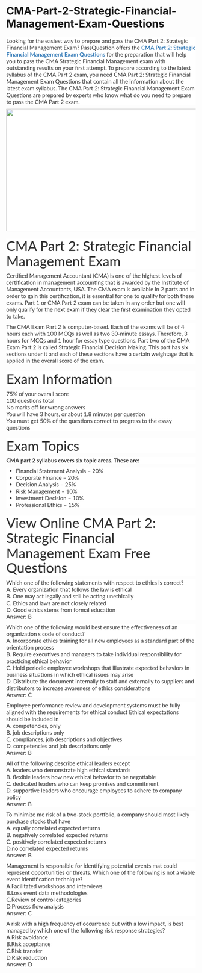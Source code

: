 # CMA-Part-2-Strategic-Financial-Management-Exam-Questions
<p>
	<span style="font-size:12px;font-weight:normal;">
	<p style="box-sizing:border-box;margin-top:0px;margin-bottom:10px;color:#333333;font-family:Lato;font-size:15px;white-space:normal;background-color:#FFFFFF;">
		Looking for the easiest way to prepare and pass the CMA Part 2: Strategic Financial Management Exam? PassQuestion offers the&nbsp;<span style="box-sizing:border-box;font-weight:700;"><a href="https://www.passquestion.com/cma-strategic-financial-management.html" style="box-sizing:border-box;background-color:transparent;color:#337AB7;text-decoration-line:none;">CMA Part 2: Strategic Financial Management Exam Questions</a></span>&nbsp;for the preparation that will help you to pass the CMA Strategic Financial Management exam with outstanding results on your first attempt. To prepare according to the latest syllabus of the CMA Part 2 exam, you need CMA Part 2: Strategic Financial Management Exam Questions that contain all the information about the latest exam syllabus. The CMA Part 2: Strategic Financial Management Exam Questions are prepared by experts who know what do you need to prepare to pass the CMA Part 2 exam.&nbsp;
	</p>
	<p style="box-sizing:border-box;margin-top:0px;margin-bottom:10px;color:#333333;font-family:Lato;font-size:15px;white-space:normal;background-color:#FFFFFF;">
		<img alt="" src="https://www.passquestion.com/uploads/pqcom/images/20220901/fdb8e820517b35d6f950cf47e62c24f7.png" style="box-sizing:border-box;vertical-align:middle;max-width:100%;height:325px;width:600px;" />
	</p>
	<h1 style="box-sizing:border-box;margin:20px 0px 10px;font-size:36px;font-family:Lato;font-weight:500;line-height:1.1;color:#333333;white-space:normal;background-color:#FFFFFF;">
		CMA Part 2: Strategic Financial Management Exam
	</h1>
	<p style="box-sizing:border-box;margin-top:0px;margin-bottom:10px;color:#333333;font-family:Lato;font-size:15px;white-space:normal;background-color:#FFFFFF;">
		Certified Management Accountant (CMA) is one of the highest levels of certification in management accounting that is awarded by the Institute of Management Accountants, USA. The CMA exam is available in 2 parts and in order to gain this certification, it is essential for one to qualify for both these exams. Part 1 or CMA Part 2 exam can be taken in any order but one will only qualify for the next exam if they clear the first examination they opted to take.&nbsp;
	</p>
	<p style="box-sizing:border-box;margin-top:0px;margin-bottom:10px;color:#333333;font-family:Lato;font-size:15px;white-space:normal;background-color:#FFFFFF;">
		The CMA Exam Part 2 is computer-based. Each of the exams will be of 4 hours each with 100 MCQs as well as two 30-minute essays. Therefore, 3 hours for MCQs and 1 hour for essay type questions. Part two of the CMA Exam Part 2 is called Strategic Financial Decision Making. This part has six sections under it and each of these sections have a certain weightage that is applied in the overall score of the exam.&nbsp;
	</p>
	<h1 style="box-sizing:border-box;margin:20px 0px 10px;font-size:36px;font-family:Lato;font-weight:500;line-height:1.1;color:#333333;white-space:normal;background-color:#FFFFFF;">
		Exam Information
	</h1>
	<p style="box-sizing:border-box;margin-top:0px;margin-bottom:10px;color:#333333;font-family:Lato;font-size:15px;white-space:normal;background-color:#FFFFFF;">
		75% of your overall score<br style="box-sizing:border-box;" />
100 questions total<br style="box-sizing:border-box;" />
No marks off for wrong answers<br style="box-sizing:border-box;" />
You will have 3 hours, or about 1.8 minutes per question<br style="box-sizing:border-box;" />
You must get 50% of the questions correct to progress to the essay questions
	</p>
	<h1 style="box-sizing:border-box;margin:20px 0px 10px;font-size:36px;font-family:Lato;font-weight:500;line-height:1.1;color:#333333;white-space:normal;background-color:#FFFFFF;">
		Exam Topics
	</h1>
	<p style="box-sizing:border-box;margin-top:0px;margin-bottom:10px;color:#333333;font-family:Lato;font-size:15px;white-space:normal;background-color:#FFFFFF;">
		<span style="box-sizing:border-box;font-weight:700;">CMA part 2 syllabus covers six topic areas. These are:</span>
	</p>
	<ul style="box-sizing:border-box;margin-top:0px;margin-bottom:10px;color:#333333;font-family:Lato;font-size:15px;white-space:normal;background-color:#FFFFFF;">
		<li style="box-sizing:border-box;">
			Financial Statement Analysis – 20%
		</li>
		<li style="box-sizing:border-box;">
			Corporate Finance – 20%
		</li>
		<li style="box-sizing:border-box;">
			Decision Analysis – 25%
		</li>
		<li style="box-sizing:border-box;">
			Risk Management – 10%
		</li>
		<li style="box-sizing:border-box;">
			Investment Decision – 10%
		</li>
		<li style="box-sizing:border-box;">
			Professional Ethics – 15%
		</li>
	</ul>
	<h1 style="box-sizing:border-box;margin:20px 0px 10px;font-size:36px;font-family:Lato;font-weight:500;line-height:1.1;color:#333333;white-space:normal;background-color:#FFFFFF;">
		View Online CMA Part 2: Strategic Financial Management Exam Free Questions
	</h1>
	<p style="box-sizing:border-box;margin-top:0px;margin-bottom:10px;color:#333333;font-family:Lato;font-size:15px;white-space:normal;background-color:#FFFFFF;">
		Which one of the following statements with respect to ethics is correct?<br style="box-sizing:border-box;" />
A. Every organization that follows the law is ethical<br style="box-sizing:border-box;" />
B. One may act legally and still be acting unethically<br style="box-sizing:border-box;" />
C. Ethics and laws are not closely related<br style="box-sizing:border-box;" />
D. Good ethics stems from formal education<br style="box-sizing:border-box;" />
Answer: B
	</p>
	<p style="box-sizing:border-box;margin-top:0px;margin-bottom:10px;color:#333333;font-family:Lato;font-size:15px;white-space:normal;background-color:#FFFFFF;">
		Which one of the following would best ensure the effectiveness of an organization s code of conduct?<br style="box-sizing:border-box;" />
A. Incorporate ethics training for all new employees as a standard part of the orientation process<br style="box-sizing:border-box;" />
B. Require executives and managers to take individual responsibility for practicing ethical behavior<br style="box-sizing:border-box;" />
C. Hold periodic employee workshops that illustrate expected behaviors in business situations in which ethical issues may arise<br style="box-sizing:border-box;" />
D. Distribute the document internally to staff and externally to suppliers and distributors to increase awareness of ethics considerations<br style="box-sizing:border-box;" />
Answer: C
	</p>
	<p style="box-sizing:border-box;margin-top:0px;margin-bottom:10px;color:#333333;font-family:Lato;font-size:15px;white-space:normal;background-color:#FFFFFF;">
		Employee performance review and development systems must be fully aligned with the requirements for ethical conduct Ethical expectations should be included in<br style="box-sizing:border-box;" />
A. competencies, only<br style="box-sizing:border-box;" />
B. job descriptions only<br style="box-sizing:border-box;" />
C. compliances, job descriptions and objectives<br style="box-sizing:border-box;" />
D. competencies and job descriptions only<br style="box-sizing:border-box;" />
Answer: B
	</p>
	<p style="box-sizing:border-box;margin-top:0px;margin-bottom:10px;color:#333333;font-family:Lato;font-size:15px;white-space:normal;background-color:#FFFFFF;">
		All of the following describe ethical leaders except<br style="box-sizing:border-box;" />
A. leaders who demonstrate high ethical standards<br style="box-sizing:border-box;" />
B. flexible leaders how new ethical behavior to be negotiable<br style="box-sizing:border-box;" />
C. dedicated leaders who can keep promises and commitment<br style="box-sizing:border-box;" />
D. supportive leaders who encourage employees to adhere to company policy<br style="box-sizing:border-box;" />
Answer: B
	</p>
	<p style="box-sizing:border-box;margin-top:0px;margin-bottom:10px;color:#333333;font-family:Lato;font-size:15px;white-space:normal;background-color:#FFFFFF;">
		To minimize me risk of a two-stock portfolio, a company should most likely purchase stocks that have<br style="box-sizing:border-box;" />
A. equally correlated expected returns<br style="box-sizing:border-box;" />
B. negatively correlated expected returns<br style="box-sizing:border-box;" />
C. positively correlated expected returns<br style="box-sizing:border-box;" />
D.no correlated expected returns<br style="box-sizing:border-box;" />
Answer: B
	</p>
	<p style="box-sizing:border-box;margin-top:0px;margin-bottom:10px;color:#333333;font-family:Lato;font-size:15px;white-space:normal;background-color:#FFFFFF;">
		Management is responsible for identifying potential events mat could represent opportunities or threats. Which one of the following is not a viable event identification technique?<br style="box-sizing:border-box;" />
A.Facilitated workshops and interviews<br style="box-sizing:border-box;" />
B.Loss event data methodologies<br style="box-sizing:border-box;" />
C.Review of control categories<br style="box-sizing:border-box;" />
D.Process flow analysis<br style="box-sizing:border-box;" />
Answer: C
	</p>
	<p style="box-sizing:border-box;margin-top:0px;margin-bottom:10px;color:#333333;font-family:Lato;font-size:15px;white-space:normal;background-color:#FFFFFF;">
		A risk with a high frequency of occurrence but with a low impact, is best managed by which one of the following risk response strategies?<br style="box-sizing:border-box;" />
A.Risk avoidance<br style="box-sizing:border-box;" />
B.Risk acceptance<br style="box-sizing:border-box;" />
C.Risk transfer<br style="box-sizing:border-box;" />
D.Risk reduction<br style="box-sizing:border-box;" />
Answer: D
	</p>
</span>
</p>
<p>
	<br />
</p>
